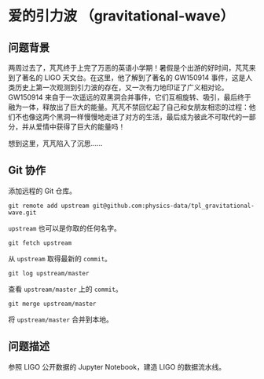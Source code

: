 # 爱的引力波 （gravitational-wave）

## 问题背景

两周过去了，芃芃终于上完了万恶的英语小学期！暑假是个出游的好时间，芃芃来到了著名的 LIGO 天文台。在这里，他了解到了著名的 GW150914 事件，这是人类历史上第一次观测到引力波的存在，又一次有力地印证了广义相对论。GW150914 来自于一次遥远的双黑洞合并事件，它们互相旋转、吸引，最后终于融为一体，释放出了巨大的能量。芃芃不禁回忆起了自己和女朋友相恋的过程：他们不也像这两个黑洞一样慢慢地走进了对方的生活，最后成为彼此不可取代的一部分，并从爱情中获得了巨大的能量吗！

想到这里，芃芃陷入了沉思……

## Git 协作

添加远程的 Git 仓库。

`git remote add upstream git@github.com:physics-data/tpl_gravitational-wave.git`

`upstream` 也可以是你取的任何名字。

`git fetch upstream`

从 `upstream` 取得最新的 `commit`。

`git log upstream/master`

查看 `upstream/master` 上的 `commit`。

`git merge upstream/master`

将 `upstream/master` 合并到本地。

## 问题描述

参照 LIGO 公开数据的 Jupyter Notebook，建造 LIGO 的数据流水线。
